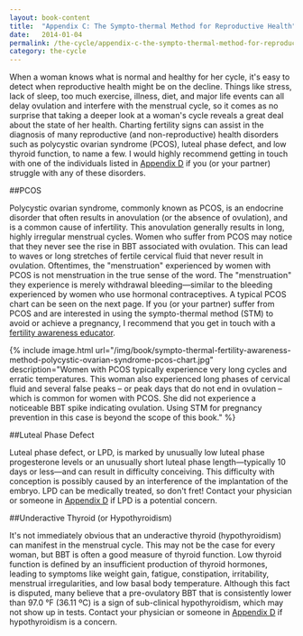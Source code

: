 ```yaml
---
layout: book-content
title:  "Appendix C: The Sympto-thermal Method for Reproductive Health"
date:   2014-01-04
permalink: /the-cycle/appendix-c-the-sympto-thermal-method-for-reproductive-health
category: the-cycle
---
```


When a woman knows what is normal and healthy for her cycle, it's easy to detect when reproductive health might be on the decline. Things like stress, lack of sleep, too much exercise, illness, diet, and major life events can all delay ovulation and interfere with the menstrual cycle, so it comes as no surprise that taking a deeper look at a woman's cycle reveals a great deal about the state of her health. Charting fertility signs can assist in the diagnosis of many reproductive (and non-reproductive) health disorders such as polycystic ovarian syndrome (PCOS), luteal phase defect, and low thyroid function, to name a few. I would highly recommend getting in touch with one of the individuals listed in <a class="text-link" href="/the-cycle/appendix-d-fertility-awareness-and-menstrual-health-resources">Appendix D</a> if you (or your partner) struggle with any of these disorders.


##PCOS


Polycystic ovarian syndrome, commonly known as PCOS, is an endocrine disorder that often results in anovulation (or the absence of ovulation), and is a common cause of infertility. This anovulation generally results in long, highly irregular menstrual cycles. Women who suffer from PCOS may notice that they never see the rise in BBT associated with ovulation. This can lead to waves or long stretches of fertile cervical fluid that never result in ovulation. Oftentimes, the "menstruation" experienced by women with PCOS is not menstruation in the true sense of the word. The "menstruation" they experience is merely withdrawal bleeding&mdash;similar to the bleeding experienced by women who use hormonal contraceptives. A typical PCOS chart can be seen on the next page. If you (or your partner) suffer from PCOS and are interested in using the sympto-thermal method (STM) to avoid or achieve a pregnancy, I recommend that you get in touch with a <a class="text-link" href="/the-cycle/appendix-d-fertility-awareness-and-menstrual-health-resources">fertility awareness educator</a>.


{% include image.html url="/img/book/sympto-thermal-fertility-awareness-method-polycystic-ovarian-syndrome-pcos-chart.jpg" description="Women with PCOS typically experience very long cycles and erratic temperatures. This woman also experienced long phases of cervical fluid and several false peaks &ndash; or peak days that do not end in ovulation &ndash; which is common for women with PCOS. She did not experience a noticeable BBT spike indicating ovulation. Using STM for pregnancy prevention in this case is beyond the scope of this book." %}


##Luteal Phase Defect


Luteal phase defect, or LPD, is marked by unusually low luteal phase progesterone levels or an unusually short luteal phase length&mdash;typically 10 days or less&mdash;and can result in difficulty conceiving. This difficulty with conception is possibly caused by an interference of the implantation of the embryo. LPD can be medically treated, so don't fret! Contact your physician or someone in <a class="text-link" href="/the-cycle/appendix-d-fertility-awareness-and-menstrual-health-resources">Appendix D</a> if LPD is a potential concern. 


##Underactive Thyroid (or Hypothyroidism)


It's not immediately obvious that an underactive thyroid (hypothyroidism) can manifest in the menstrual cycle. This may not be the case for every woman, but BBT is often a good measure of thyroid function. Low thyroid function is defined by an insufficient production of thyroid hormones, leading to symptoms like weight gain, fatigue, constipation, irritability, menstrual irregularities, and low basal body temperature. Although this fact is disputed, many believe that a pre-ovulatory BBT that is consistently lower than 97.0 °F (36.11 ºC) is a sign of sub-clinical hypothyroidism, which may not show up in tests. Contact your physician or someone in <a class="text-link" href="/the-cycle/appendix-d-fertility-awareness-and-menstrual-health-resources">Appendix D</a> if hypothyroidism is a concern.  
